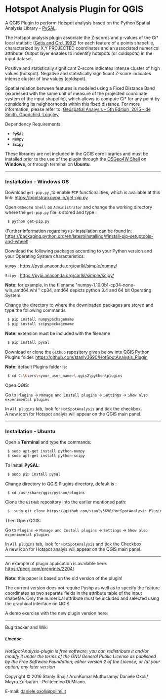 # Hotspot Analysis Plugin for QGIS

A QGIS Plugin to perform Hotspot analysis based on the Python Spatial Analysis Library - [PySAL]. 

The Hotspot analysis plugin associate the Z-scores and p-values of the Gi* local statistic ([Getis and Ord, 1992]) for each feature of a points shapefile, characterized by X,Y PROJECTED coordinates and an associated numerical attribute. Output layer enables to indentify hotspots (or coldspots) in the input dataset. 

Positive and statistically significant Z-score indicates intense cluster of high values (hotspot). Negative and statistically significant Z-score indicates intense cluster of low values (coldspot).

Spatial relation between features is modeled using a Fixed Distance Band (expressed with the same unit of measure of the projected coordinate system of the input shapefile), which allows to compute Gi* for any point by considering its neighborhoods within this fixed distance. For more information, please refer to: [Geospatial Analysis - 5th Edition, 2015 - de Smith, Goodchild, Longley]

Dependency Requirements:

  - **`PySAL`**
  - **`Numpy`**
  - **`Scipy`**

These libraries are not included in the QGIS core libraries and must be installed prior to the use of the plugin through the [OSGeo4W Shell] on **Windows**, or through terminal on **Ubuntu**. 
___
### Installation - Windows OS

Download `get-pip.py` ,to enable `PIP` functionalities, which is available at this link: <https://bootstrap.pypa.io/get-pip.py> 

Open `OSGeo4W Shell` as `Administrator` and change the working directory where the `get-pip.py` file is stored and type :
```sh
 $ python get-pip.py
```
(Further information regarding `PIP` installation can be found in:
https://packaging.python.org/en/latest/installing/#install-pip-setuptools-and-wheel)

Download the following packages according to your Python version and your Operating System characteristics:
 
 `Numpy` : https://pypi.anaconda.org/carlkl/simple/numpy/ 

 `Scipy` : https://pypi.anaconda.org/carlkl/simple/scipy/ 
 
**Note**: for example, in the filename "numpy-1.10.0b1-cp34-none-win_amd64.whl " cp34, amd64 depicts python 3.4 and 64 bit Operating System

Change the directory to where the downloaded packages are stored and type the following commands:

```sh
 $ pip install numpypackagename
 $ pip install scipypackagename
```
**Note**: extension must be included with the filename
```sh
 $ pip install pysal
```

Download or clone the `Github` repository given below into QGIS Python Plugins folder.
https://github.com/stanly3690/HotSpotAnalysis_Plugin 

**Note**: default Plugins folder is:
```sh
 $ cd C:\Users\<your_user_name>\.qgis2\python\plugins
``` 
Open QGIS:

Go to `Plugins` -> `Manage and Install plugins` -> `Settings` -> `Show also experimental plugins` 

In `All plugins` tab, look for `HotSpotAnalysis` and tick the checkbox.  
A new icon for Hotspot analyis will appear on the QGIS main panel.
___
### Installation - Ubuntu

Open a **Terminal** and type the commands:
```sh
 $ sudo apt-get install python-numpy
 $ sudo apt-get install python-scipy 
```
To install **PySAL**:
```sh
 $ sudo pip install pysal
```
Change directory to QGIS Plugins directory, default is : 
```sh
 $ cd /usr/share/qgis/python/plugins 
``` 
Clone the `GitHub` repository into the earlier mentioned path:
```sh
 $  sudo git clone https://github.com/stanly3690/HotSpotAnalysis_Plugin 
```
Then Open QGIS:

Go to `Plugins` -> `Manage and Install plugins` -> `Settings` -> `Show also experimental plugins` 

In `All plugins` tab, look for `HotSpotAnalysis` and tick the Checkbox.  
A new icon for Hotspot analyis will appear on the QGIS main panel.
___

An example of plugin application is available here: https://peerj.com/preprints/2204/

**Note**: this paper is based on the old version of the plugin! 

The current version does not require Pyshp as well as to specify the feature coordinates as two separate fields in the attribute table of the input shapefile. Only the numerical attribute must be included and selected using the graphical interface on QGIS.

A demo exercise with the new plugin version here: 
___
Bug tracker and Wiki

##### License

_HotSpotAnalysis-plugin is free software; you can redistribute it and/or modify it under the terms of the GNU General Public License as published by the Free Software Foundation; either version 2 of the License, or (at your option) any later version_

Copyright © 2016 Stanly Shaji/ ArunKumar Muthusamy/ Daniele Oxoli/ Mayra Zurbaràn - Politecnico Di Milano.

E-mail: daniele.oxoli@polimi.it

 [PySAL]: <http://pysal.readthedocs.io/en/v1.11.0/#>
 [Getis and Ord, 1992]: <http://onlinelibrary.wiley.com/doi/10.1111/j.1538-4632.1992.tb00261.x/full>
 [Geospatial Analysis - 5th Edition, 2015 - de Smith, Goodchild, Longley]: <http://www.spatialanalysisonline.com/HTML/index.html?local_indicators_of_spatial_as.htm>
 [OSGeo4W Shell]:<http://trac.osgeo.org/osgeo4w/>
